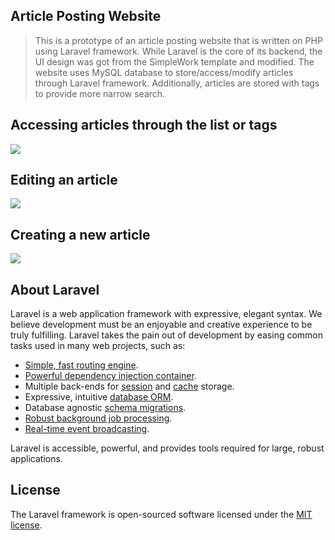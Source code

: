 
## Article Posting Website

>This is a prototype of an article posting website that is written on PHP using Laravel framework. While Laravel is the core of its backend, the UI design was got from the SimpleWork template and modified. The website uses MySQL database to store/access/modify articles through Laravel framework. Additionally, articles are stored with tags to provide more narrow search. 

## Accessing articles through the list or tags

![](recording_1.gif)

## Editing an article

![](recording_1.gif)

## Creating a new article

![](recording_1.gif)






## About Laravel

Laravel is a web application framework with expressive, elegant syntax. We believe development must be an enjoyable and creative experience to be truly fulfilling. Laravel takes the pain out of development by easing common tasks used in many web projects, such as:

- [Simple, fast routing engine](https://laravel.com/docs/routing).
- [Powerful dependency injection container](https://laravel.com/docs/container).
- Multiple back-ends for [session](https://laravel.com/docs/session) and [cache](https://laravel.com/docs/cache) storage.
- Expressive, intuitive [database ORM](https://laravel.com/docs/eloquent).
- Database agnostic [schema migrations](https://laravel.com/docs/migrations).
- [Robust background job processing](https://laravel.com/docs/queues).
- [Real-time event broadcasting](https://laravel.com/docs/broadcasting).

Laravel is accessible, powerful, and provides tools required for large, robust applications.

## License

The Laravel framework is open-sourced software licensed under the [MIT license](https://opensource.org/licenses/MIT).
